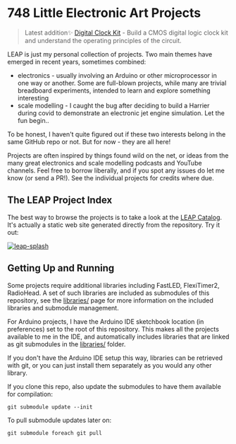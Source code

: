 # 748 Little Electronic Art Projects

> Latest addition:sparkles: [Digital Clock Kit](./Electronics101/DigitalLogic/DigitalClockKit) - Build a CMOS digital logic clock kit and understand the operating principles of the circuit.

LEAP is just my personal collection of projects.
Two main themes have emerged in recent years, sometimes combined:

* electronics - usually involving an Arduino or other microprocessor in one way or another. Some are full-blown projects, while many are trivial breadboard experiments, intended to learn and explore something interesting
* scale modelling - I caught the bug after deciding to build a Harrier during covid to demonstrate an electronic jet engine simulation. Let the fun begin..

To be honest, I haven't quite figured out if these two interests belong in the same
GitHub repo or not. But for now - they are all here!

Projects are often inspired by things found wild on the net,
or ideas from the many great electronics and scale modelling podcasts and YouTube channels.
Feel free to borrow liberally, and if you spot any issues do let me know (or send a PR!).
See the individual projects for credits where due.

## The LEAP Project Index

The best way to browse the projects is to take a look at the
[LEAP Catalog](https://leap.tardate.com/).
It's actually a static web site generated directly from the repository. Try it out:

[![leap-splash](./catalog/assets/images/leap-splash.png?raw=true)](https://leap.tardate.com/)

## Getting Up and Running

Some projects require additional libraries including FastLED, FlexiTimer2, RadioHead.
A set of such libraries are included as submodules of this repository,
see the [libraries/](./libraries) page for more information on the included libraries and submodule management.

For Arduino projects, I have the Arduino IDE sketchbook location (in preferences) set to the root of this repository.
This makes all the projects available to me in the IDE, and automatically includes libraries
that are linked as git submodules in the [libraries/](./libraries) folder.

If you don't have the Arduino IDE setup this way, libraries can be retrieved with git,
or you can just install them separately as you would any other library.

If you clone this repo, also update the submodules to have them available for compilation:

    git submodule update --init

To pull submodule updates later on:

    git submodule foreach git pull
